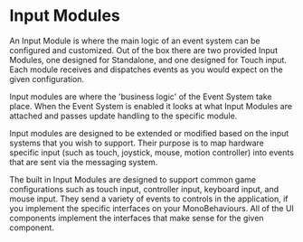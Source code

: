 # Input Modules

An Input Module is where the main logic of an event system can be configured and customized. Out of the box there are
two provided Input Modules, one designed for Standalone, and one designed for Touch input. Each module receives and
dispatches events as you would expect on the given configuration.

Input modules are where the 'business logic' of the Event System take place. When the Event System is enabled it looks
at what Input Modules are attached and passes update handling to the specific module.

Input modules are designed to be extended or modified based on the input systems that you wish to support. Their purpose
is to map hardware specific input (such as touch, joystick, mouse, motion controller) into events that are sent via the
messaging system.

The built in Input Modules are designed to support common game configurations such as touch input, controller input,
keyboard input, and mouse input. They send a variety of events to controls in the application, if you implement the
specific interfaces on your MonoBehaviours. All of the UI components implement the interfaces that make sense for the
given component.
